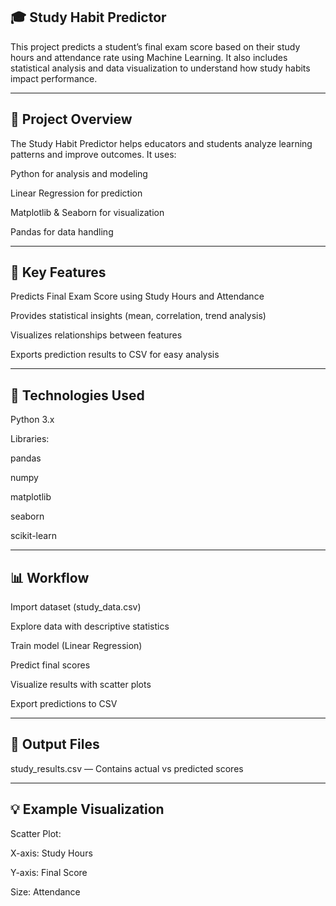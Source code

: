 ****🎓 Study Habit Predictor****
--

This project predicts a student’s final exam score based on their study hours and attendance rate using Machine Learning. It also includes statistical analysis and data visualization to understand how study habits impact performance.

----
**🚀 Project Overview**
--
The Study Habit Predictor helps educators and students analyze learning patterns and improve outcomes.
It uses:

Python for analysis and modeling

Linear Regression for prediction

Matplotlib & Seaborn for visualization

Pandas for data handling

----
**🧠 Key Features**
--
Predicts Final Exam Score using Study Hours and Attendance

Provides statistical insights (mean, correlation, trend analysis)

Visualizes relationships between features

Exports prediction results to CSV for easy analysis

----
🧩 Technologies Used
--
Python 3.x

Libraries:

pandas

numpy

matplotlib

seaborn

scikit-learn

---
📊 Workflow
--
Import dataset (study_data.csv)

Explore data with descriptive statistics

Train model (Linear Regression)

Predict final scores

Visualize results with scatter plots

Export predictions to CSV

---
📁 Output Files
--

study_results.csv — Contains actual vs predicted scores

---
💡 Example Visualization
--
Scatter Plot:

X-axis: Study Hours

Y-axis: Final Score

Size: Attendance
